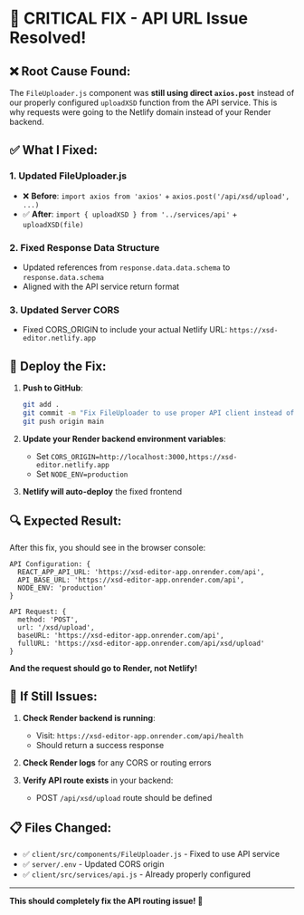 # 🔧 CRITICAL FIX - API URL Issue Resolved!

## ❌ **Root Cause Found:**

The `FileUploader.js` component was **still using direct `axios.post`** instead of our properly configured `uploadXSD` function from the API service. This is why requests were going to the Netlify domain instead of your Render backend.

## ✅ **What I Fixed:**

### 1. **Updated FileUploader.js**
- ❌ **Before**: `import axios from 'axios'` + `axios.post('/api/xsd/upload', ...)`
- ✅ **After**: `import { uploadXSD } from '../services/api'` + `uploadXSD(file)`

### 2. **Fixed Response Data Structure**
- Updated references from `response.data.data.schema` to `response.data.schema`
- Aligned with the API service return format

### 3. **Updated Server CORS**
- Fixed CORS_ORIGIN to include your actual Netlify URL: `https://xsd-editor.netlify.app`

## 🚀 **Deploy the Fix:**

1. **Push to GitHub**:
   ```bash
   git add .
   git commit -m "Fix FileUploader to use proper API client instead of direct axios"
   git push origin main
   ```

2. **Update your Render backend environment variables**:
   - Set `CORS_ORIGIN=http://localhost:3000,https://xsd-editor.netlify.app`
   - Set `NODE_ENV=production`

3. **Netlify will auto-deploy** the fixed frontend

## 🔍 **Expected Result:**

After this fix, you should see in the browser console:
```
API Configuration: {
  REACT_APP_API_URL: 'https://xsd-editor-app.onrender.com/api',
  API_BASE_URL: 'https://xsd-editor-app.onrender.com/api',
  NODE_ENV: 'production'
}

API Request: {
  method: 'POST',
  url: '/xsd/upload',
  baseURL: 'https://xsd-editor-app.onrender.com/api',
  fullURL: 'https://xsd-editor-app.onrender.com/api/xsd/upload'
}
```

**And the request should go to Render, not Netlify!**

## 🚨 **If Still Issues:**

1. **Check Render backend is running**:
   - Visit: `https://xsd-editor-app.onrender.com/api/health`
   - Should return a success response

2. **Check Render logs** for any CORS or routing errors

3. **Verify API route exists** in your backend:
   - POST `/api/xsd/upload` route should be defined

## 📋 **Files Changed:**
- ✅ `client/src/components/FileUploader.js` - Fixed to use API service
- ✅ `server/.env` - Updated CORS origin
- ✅ `client/src/services/api.js` - Already properly configured

---
**This should completely fix the API routing issue! 🎯**
